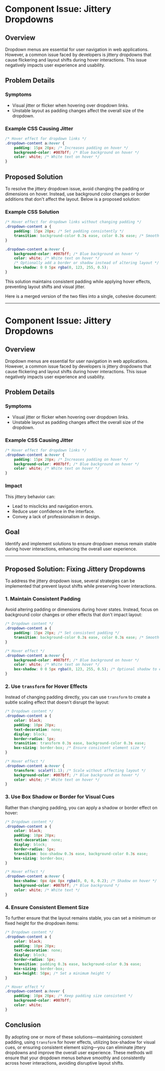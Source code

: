 # Component Issue: Jittery Dropdowns

## Overview

Dropdown menus are essential for user navigation in web applications. However, a common issue faced by developers is jittery dropdowns that cause flickering and layout shifts during hover interactions. This issue negatively impacts user experience and usability.

## Problem Details

### Symptoms

- Visual jitter or flicker when hovering over dropdown links.
- Unstable layout as padding changes affect the overall size of the dropdown.

### Example CSS Causing Jitter

```css
/* Hover effect for dropdown links */
.dropdown-content a:hover {
    padding: 15px 20px; /* Increases padding on hover */
    background-color: #007bff; /* Blue background on hover */
    color: white; /* White text on hover */
}
```

## Proposed Solution

To resolve the jittery dropdown issue, avoid changing the padding or dimensions on hover. Instead, use background color changes or border additions that don't affect the layout. Below is a proposed solution:

### Example CSS Solution

```css
/* Hover effect for dropdown links without changing padding */
.dropdown-content a {
    padding: 15px 20px; /* Set padding consistently */
    transition: background-color 0.3s ease, color 0.3s ease; /* Smooth transition */
}

.dropdown-content a:hover {
    background-color: #007bff; /* Blue background on hover */
    color: white; /* White text on hover */
    /* Optionally add a border or shadow instead of altering layout */
    box-shadow: 0 0 5px rgba(0, 123, 255, 0.5);
}
```

This solution maintains consistent padding while applying hover effects, preventing layout shifts and visual jitter.

Here is a merged version of the two files into a single, cohesive document:

---

# Component Issue: Jittery Dropdowns

## Overview

Dropdown menus are essential for user navigation in web applications. However, a common issue faced by developers is jittery dropdowns that cause flickering and layout shifts during hover interactions. This issue negatively impacts user experience and usability.

## Problem Details

### Symptoms

- Visual jitter or flicker when hovering over dropdown links.
- Unstable layout as padding changes affect the overall size of the dropdown.

### Example CSS Causing Jitter

```css
/* Hover effect for dropdown links */
.dropdown-content a:hover {
    padding: 15px 20px; /* Increases padding on hover */
    background-color: #007bff; /* Blue background on hover */
    color: white; /* White text on hover */
}
```

### Impact

This jittery behavior can:

- Lead to misclicks and navigation errors.
- Reduce user confidence in the interface.
- Convey a lack of professionalism in design.

## Goal

Identify and implement solutions to ensure dropdown menus remain stable during hover interactions, enhancing the overall user experience.

---

## Proposed Solution: Fixing Jittery Dropdowns

To address the jittery dropdown issue, several strategies can be implemented that prevent layout shifts while preserving hover interactions.

### 1. Maintain Consistent Padding

Avoid altering padding or dimensions during hover states. Instead, focus on background color changes or other effects that don't impact layout:

```css
/* Dropdown content */
.dropdown-content a {
    padding: 15px 20px; /* Set consistent padding */
    transition: background-color 0.3s ease, color 0.3s ease; /* Smooth transitions */
}

/* Hover effect */
.dropdown-content a:hover {
    background-color: #007bff; /* Blue background on hover */
    color: white; /* White text on hover */
    box-shadow: 0 0 5px rgba(0, 123, 255, 0.5); /* Optional shadow to enhance effect */
}
```

### 2. Use `transform` for Hover Effects

Instead of changing padding directly, you can use `transform` to create a subtle scaling effect that doesn't disrupt the layout:

```css
/* Dropdown content */
.dropdown-content a {
    color: black;
    padding: 10px 20px;
    text-decoration: none;
    display: block;
    border-radius: 5px;
    transition: transform 0.3s ease, background-color 0.3s ease;
    box-sizing: border-box; /* Ensure consistent element size */
}

/* Hover effect */
.dropdown-content a:hover {
    transform: scaleY(1.1); /* Scale without affecting layout */
    background-color: #007bff; /* Blue background on hover */
    color: white; /* White text on hover */
}
```

### 3. Use Box Shadow or Border for Visual Cues

Rather than changing padding, you can apply a shadow or border effect on hover:

```css
/* Dropdown content */
.dropdown-content a {
    color: black;
    padding: 10px 20px;
    text-decoration: none;
    display: block;
    border-radius: 5px;
    transition: box-shadow 0.3s ease, background-color 0.3s ease;
    box-sizing: border-box;
}

/* Hover effect */
.dropdown-content a:hover {
    box-shadow: 0px 4px 8px rgba(0, 0, 0, 0.2); /* Shadow on hover */
    background-color: #007bff; /* Blue background */
    color: white; /* White text */
}
```

### 4. Ensure Consistent Element Size

To further ensure that the layout remains stable, you can set a minimum or fixed height for the dropdown items:

```css
/* Dropdown content */
.dropdown-content a {
    color: black;
    padding: 10px 20px;
    text-decoration: none;
    display: block;
    border-radius: 5px;
    transition: padding 0.3s ease, background-color 0.3s ease;
    box-sizing: border-box; 
    min-height: 50px; /* Set a minimum height */
}

/* Hover effect */
.dropdown-content a:hover {
    padding: 10px 20px; /* Keep padding size consistent */
    background-color: #007bff;
    color: white;
}
```

## Conclusion

By adopting one or more of these solutions—maintaining consistent padding, using `transform` for hover effects, utilizing box-shadow for visual cues, or ensuring consistent element sizing—you can eliminate jittery dropdowns and improve the overall user experience. These methods will ensure that your dropdown menus behave smoothly and consistently across hover interactions, avoiding disruptive layout shifts.


